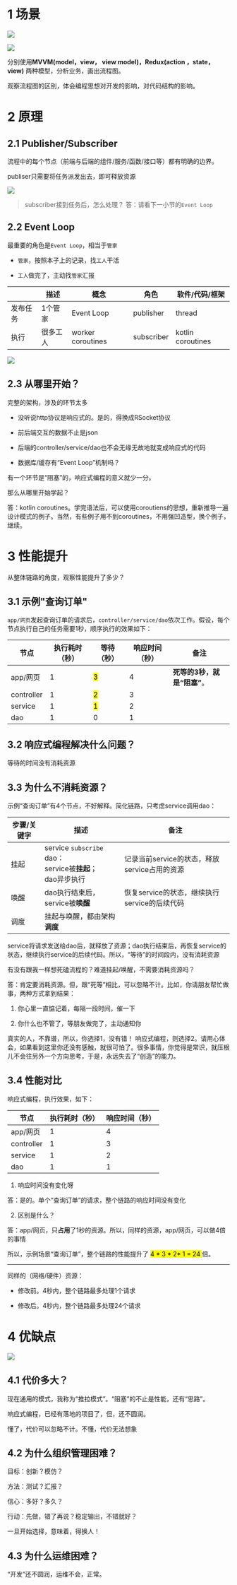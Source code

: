 # 1 场景

![](assets/Untitled.png)

![](assets/Untitled-1.png)

分别使用**MVVM(model，view， view model)，Redux(action ，state，view)** 两种模型，分析业务，画出流程图。

观察流程图的区别，体会编程思想对开发的影响，对代码结构的影响。

# 2 原理

## 2.1 Publisher/Subscriber

流程中的每个节点（前端与后端的组件/服务/函数/接口等）都有明确的边界。

publiser只需要将任务派发出去，即可释放资源

![](assets/Untitled-2.png)

> subscriber接到任务后，怎么处理？
> 答：请看下一小节的`Event Loop`

## 2.2 Event Loop

最重要的角色是`Event Loop`，相当于`管家`

- `管家`，按照本子上的记录，找`工人`干活

- `工人`做完了，主动找`管家`汇报

|      | 描述   | 概念                | 角色         | 软件/代码/框架          |
| ---- | ---- | ----------------- | ---------- | ----------------- |
| 发布任务 | 1个管家 | Event Loop        | publisher  | thread            |
| 执行   | 很多工人 | worker coroutines | subscriber | kotlin coroutines |

![](assets/Untitled-3.png)

## 2.3 从哪里开始？

完整的架构，涉及的环节太多

- 没听说http协议是响应式的。是的，得换成RSocket协议

- 前后端交互的数据不止是json

- 后端的controller/service/dao也不会无缘无故地就变成响应式的代码

- 数据库/缓存有“Event Loop”机制吗？

有一个环节是“阻塞”的，响应式编程的意义就少一分。

那么从哪里开始学起？

答：kotlin coroutines。学完语法后，可以使用coroutiens的思想，重新推导一遍设计模式的例子。当然，有些例子用不到coroutines，不用强凹造型，换个例子，继续。

# 3 性能提升

从整体链路的角度，观察性能提升了多少？

## 3.1 示例"**查询订单**"

`app/网页`发起查询订单的请求后，`controller/service/dao`依次工作。假设，每个节点执行自己的任务需要1秒，顺序执行的效果如下：

| 节点         | 执行耗时（秒） | 等待（秒）          | 响应时间（秒） | 备注                |
| ---------- | ------- | -------------- | ------- | ----------------- |
| app/网页     | 1       | <mark>3</mark> | 4       | **死等的3秒，就是“阻塞”**。 |
| controller | 1       | <mark>2</mark> | 3       |                   |
| service    | 1       | <mark>1</mark> | 2       |                   |
| dao        | 1       | 0              | 1       |                   |

## 3.2 响应式编程解决什么问题？

等待的时间没有消耗资源

## 3.3 为什么不消耗资源？

示例“查询订单”有4个节点，不好解释。简化链路，只考虑service调用dao：

| 步骤/关键字 | 描述                                                       | 备注                            |
| ------ | -------------------------------------------------------- | ----------------------------- |
| 挂起     | service `subscribe` dao：<br/>service被**挂起**；<br/>dao异步执行 | 记录当前service的状态，释放service占用的资源 |
| 唤醒     | dao执行结束后，service被**唤醒**                                  | 恢复service的状态，继续执行service的后续代码 |
| 调度     | 挂起与唤醒，都由架构**调度**                                         |                               |

service将请求发送给dao后，就释放了资源；dao执行结束后，再恢复service的状态，继续执行service的后续代码。所以，“等待”的时间段内，没有消耗资源

有没有跟我一样想死磕流程的？难道挂起/唤醒，不需要消耗资源吗？

答：肯定要消耗资源。但，跟“死等”相比，可以忽略不计。比如，你请朋友帮忙做事，两种方式拿到结果：

1. 你心里一直惦记着，每隔一段时间，催一下

2. 你什么也不管了，等朋友做完了，主动通知你

真实的人，不靠谱，所以，你选择1，没有错！
响应式编程，则选择2。请用心体会，如果看到这里你还没有感触，就很可怕了。很多事情，你觉得是常识，就压根儿不会往另外一个方向思考，于是，永远失去了“创造”的能力。

## 3.4 性能对比

响应式编程，执行效果，如下：

| 节点         | 执行耗时（秒） | 响应时间（秒） |
| ---------- | ------- | ------- |
| app/网页     | 1       | 4       |
| controller | 1       | 3       |
| service    | 1       | 2       |
| dao        | 1       | 1       |

1. 响应时间没有变化呀

答：是的。单个“查询订单”的请求，整个链路的响应时间没有变化

2. 区别是什么？

答：app/网页，只**占用**了1秒的资源。所以，同样的资源，app/网页，可以做4倍的事情

所以，示例场景“查询订单”，整个链路的性能提升了 <mark>4 * 3 * 2* 1 = 24 </mark> 倍。

-----

同样的（网络/硬件）资源：

- 修改前。4秒内，整个链路最多处理1个请求

- 修改后。4秒内，整个链路最多处理24个请求

# 4 优缺点

![](assets/2022-11-10-01-50-05-image.png) 

## 4.1 代价多大？

现在通用的模式，我称为“推拉模式”。“阻塞”的不止是性能，还有“思路”。

响应式编程，已经有落地的项目了，但，还不圆润。

懂了，代价可以忽略不计。不懂，代价无法想象

## 4.2 为什么组织管理困难？

目标：创新？模仿？

方法：测试？汇报？

信心：多好？多久？

行动：先做，错了再说？稳定输出，不错就好？

一旦开始选择，意味着，得换人！

## 4.3 为什么运维困难？

“开发”还不圆润，运维不会，正常。
